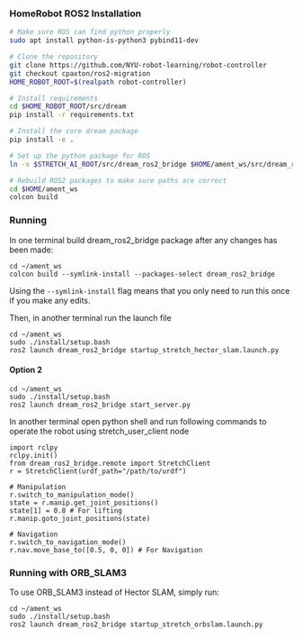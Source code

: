 ### HomeRobot ROS2 Installation

```sh
# Make sure ROS can find python properly
sudo apt install python-is-python3 pybind11-dev

# Clone the repository
git clone https://github.com/NYU-robot-learning/robot-controller
git checkout cpaxton/ros2-migration
HOME_ROBOT_ROOT=$(realpath robot-controller)

# Install requirements
cd $HOME_ROBOT_ROOT/src/dream
pip install -r requirements.txt

# Install the core dream package
pip install -e .

# Set up the python package for ROS
ln -s $STRETCH_AI_ROOT/src/dream_ros2_bridge $HOME/ament_ws/src/dream_ros2_bridge

# Rebuild ROS2 packages to make sure paths are correct
cd $HOME/ament_ws
colcon build
```

### Running

In one terminal build dream_ros2_bridge package after any changes has been made:

```
cd ~/ament_ws
colcon build --symlink-install --packages-select dream_ros2_bridge
```

Using the `--symlink-install` flag means that you only need to run this once if you make any edits.

Then, in another terminal run the launch file

```
cd ~/ament_ws
sudo ./install/setup.bash
ros2 launch dream_ros2_bridge startup_stretch_hector_slam.launch.py
```

#### Option 2

```
cd ~/ament_ws
sudo ./install/setup.bash
ros2 launch dream_ros2_bridge start_server.py
```

In another terminal open python shell and run following commands to operate the robot using stretch_user_client node

```
import rclpy
rclpy.init()
from dream_ros2_bridge.remote import StretchClient
r = StretchClient(urdf_path="/path/to/urdf")

# Manipulation
r.switch_to_manipulation_mode()
state = r.manip.get_joint_positions()
state[1] = 0.8 # For lifting
r.manip.goto_joint_positions(state)

# Navigation
r.switch_to_navigation_mode()
r.nav.move_base_to([0.5, 0, 0]) # For Navigation
```

### Running with ORB_SLAM3

To use ORB_SLAM3 instead of Hector SLAM, simply run:

```
cd ~/ament_ws
sudo ./install/setup.bash
ros2 launch dream_ros2_bridge startup_stretch_orbslam.launch.py
```
